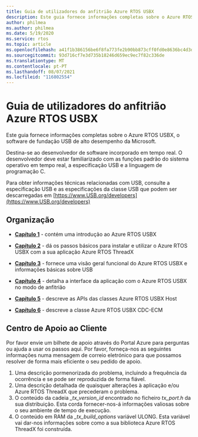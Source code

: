 ```yaml
---
title: Guia de utilizadores do anfitrião Azure RTOS USBX
description: Este guia fornece informações completas sobre o Azure RTOS USBX, o software de fundação USB de alto desempenho da Microsoft.
author: philmea
ms.author: philmea
ms.date: 5/19/2020
ms.service: rtos
ms.topic: article
ms.openlocfilehash: a41f1b386156be6f8fa773fe2b90bb873cff0fd0e8636bc4d3d8f75295bf7f19
ms.sourcegitcommit: 93d716cf7e3d735b18246d659ec9ec7f82c336de
ms.translationtype: MT
ms.contentlocale: pt-PT
ms.lasthandoff: 08/07/2021
ms.locfileid: "116802554"
---
```

# <a name="azure-rtos-usbx-host-stack-user-guide"></a>Guia de utilizadores do anfitrião Azure RTOS USBX

Este guia fornece informações completas sobre o Azure RTOS USBX, o software de fundação USB de alto desempenho da Microsoft.

Destina-se ao desenvolvedor de software incorporado em tempo real. O desenvolvedor deve estar familiarizado com as funções padrão do sistema operativo em tempo real, a especificação USB e a linguagem de programação C.

Para obter informações técnicas relacionadas com USB, consulte a especificação USB e as especificações da classe USB que podem ser descarregadas em [https://www.USB.org/developers](https://www.USB.org/developers)

## <a name="organization"></a>Organização

- [**Capítulo 1**](usbx-host-stack-1.md) - contém uma introdução ao Azure RTOS USBX

- [**Capítulo 2**](usbx-host-stack-2.md) - dá os passos básicos para instalar e utilizar o Azure RTOS USBX com a sua aplicação Azure RTOS ThreadX

- [**Capítulo 3**](usbx-host-stack-3.md) - fornece uma visão geral funcional do Azure RTOS USBX e informações básicas sobre USB

- [**Capítulo 4**](usbx-host-stack-4.md) - detalha a interface da aplicação com o Azure RTOS USBX no modo de anfitrião

- [**Capítulo 5**](usbx-host-stack-5.md) - descreve as APIs das classes Azure RTOS USBX Host

- [**Capítulo 6**](usbx-host-stack-6.md) - descreve a classe Azure RTOS USBX CDC-ECM

## <a name="customer-support-center"></a>Centro de Apoio ao Cliente

Por favor envie um bilhete de apoio através do Portal Azure para perguntas ou ajuda a usar os passos aqui. Por favor, forneça-nos as seguintes informações numa mensagem de correio eletrónico para que possamos resolver de forma mais eficiente o seu pedido de apoio.

1. Uma descrição pormenorizada do problema, incluindo a frequência da ocorrência e se pode ser reproduzida de forma fiável.
2. Uma descrição detalhada de quaisquer alterações à aplicação e/ou Azure RTOS ThreadX que precederam o problema.
3. O conteúdo da cadeia *_tx_version_id* encontrado no ficheiro *tx_port.h* da sua distribuição. Esta corda fornecer-nos-á informações valiosas sobre o seu ambiente de tempo de execução.
4. O conteúdo em RAM da *_tx_build_options* variável ULONG. Esta variável vai dar-nos informações sobre como a sua biblioteca Azure RTOS ThreadX foi construída.
